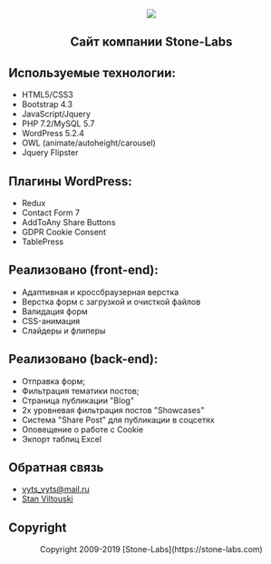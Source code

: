 <p align="center"><img src="https://github.com/StanViltouski/Stone-Labs/tree/master/wp-stone-lab/screenshot.png"></p>

<h2 align="center"> Сайт компании Stone-Labs </h2>


## Используемые технологии:

- HTML5/CSS3
- Bootstrap 4.3
- JavaScript/Jquery
- PHP 7.2/MySQL 5.7
- WordPress 5.2.4
- OWL (animate/autoheight/carousel)
- Jquery Flipster


## Плагины WordPress:

- Redux
- Contact Form 7
- AddToAny Share Buttons
- GDPR Cookie Consent
- TablePress


## Реализовано (front-end):

- Адаптивная и кроссбраузерная верстка
- Верстка форм с загрузкой и очисткой файлов
- Валидация форм
- CSS-анимация
- Слайдеры и флиперы


## Реализовано (back-end):

- Отправка форм;
- Фильтрация тематики постов;
- Страница публикации "Blog"
- 2х уровневая фильтрация постов "Showcases"
- Система "Share Post" для публикации в соцсетях
- Оповещение о работе с Cookie
- Экпорт таблиц Excel


## Обратная связь

- [vyts_vyts@mail.ru](mailto:vyts_vyts@mail.ru)
- [Stan Viltouski](https://vk.com/stanviltouski)


## Copyright

<p align="center">Copyright 2009-2019 [Stone-Labs](https://stone-labs.com)</p>
